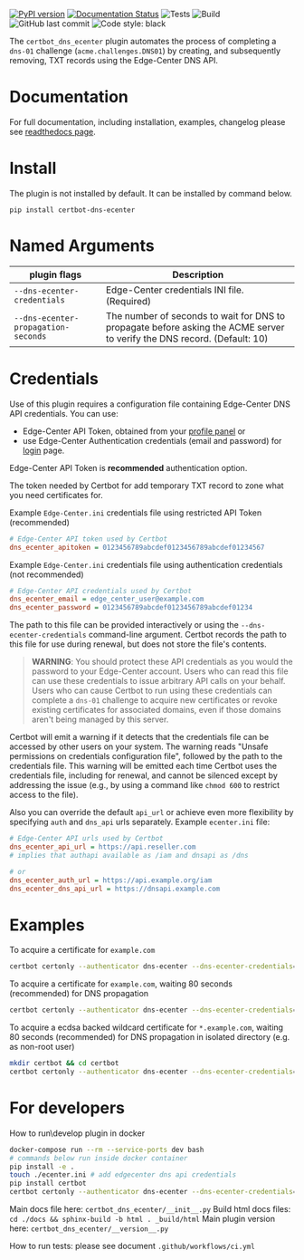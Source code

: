[![PyPI version](https://badge.fury.io/py/certbot-dns-ecenter.svg)](https://badge.fury.io/py/certbot-dns-ecenter)
[![Documentation Status](https://readthedocs.org/projects/ec-dns-certbot-plugins/badge/?version=latest)](https://ec-dns-certbot-plugins.readthedocs.io/en/latest/)
![Tests](https://github.com/Edge-Center/ec-dns-certbot-plugin/actions/workflows/ci.yml/badge.svg)
![Build](https://github.com/Edge-Center/ec-dns-certbot-plugin/actions/workflows/build.yml/badge.svg)
![GitHub last commit](https://img.shields.io/github/last-commit/Edge-Center/ec-dns-certbot-plugin)
![Code style: black](https://img.shields.io/github/license/Edge-Center/ec-dns-certbot-plugin)

The `certbot_dns_ecenter` plugin automates the process of
completing a `dns-01` challenge (`acme.challenges.DNS01`) by
creating, and subsequently removing, TXT records using the Edge-Center DNS
API.

Documentation
===============
For full documentation, including installation, examples, changelog please see [readthedocs page](https://ec-dns-certbot-plugins.readthedocs.io/en/latest/).

Install
===============

The plugin is not installed by default. It can be installed by command
below.

``` {.bash}
pip install certbot-dns-ecenter
```

Named Arguments
===============

| plugin flags | Description |
| ----------- | ----------- |
| `--dns-ecenter-credentials` | Edge-Center credentials INI file. (Required) |
| `--dns-ecenter-propagation-seconds` | The number of seconds to wait for DNS to propagate before asking the ACME server to verify the DNS record. (Default: 10) |


Credentials
===========

Use of this plugin requires a configuration file containing Edge-Center DNS
API credentials. You can use:
* Edge-Center API Token, obtained from your [profile panel](https://accounts.edgecenter.ru/profile/api-tokens)
or
* use Edge-Center Authentication credentials (email and password) for [login](https://auth.edgecenter.ru/login/signin) page.

Edge-Center API Token is **recommended** authentication option.

The token needed by Certbot for add temporary TXT record to zone what
you need certificates for.

Example `Edge-Center.ini` credentials file using restricted API Token (recommended)
```ini
# Edge-Center API token used by Certbot
dns_ecenter_apitoken = 0123456789abcdef0123456789abcdef01234567
```
Example `Edge-Center.ini` credentials file using authentication credentials (not recommended)
```ini
# Edge-Center API credentials used by Certbot
dns_ecenter_email = edge_center_user@example.com
dns_ecenter_password = 0123456789abcdef0123456789abcdef01234
```

The path to this file can be provided interactively or using the
`--dns-ecenter-credentials` command-line argument. Certbot records the
path to this file for use during renewal, but does not store the file\'s
contents.

> **WARNING**:
You should protect these API credentials as you would the password to
your Edge-Center account. Users who can read this file can use these
credentials to issue arbitrary API calls on your behalf. Users who can
cause Certbot to run using these credentials can complete a `dns-01`
challenge to acquire new certificates or revoke existing certificates
for associated domains, even if those domains aren\'t being managed by
this server.

Certbot will emit a warning if it detects that the credentials file can
be accessed by other users on your system. The warning reads \"Unsafe
permissions on credentials configuration file\", followed by the path to
the credentials file. This warning will be emitted each time Certbot
uses the credentials file, including for renewal, and cannot be silenced
except by addressing the issue (e.g., by using a command like
`chmod 600` to restrict access to the file).

Also you can override the default `api_url` or achieve even more flexibility
by specifying `auth` and `dns_api` urls separately.
Example `ecenter.ini` file:
```ini
# Edge-Center API urls used by Certbot
dns_ecenter_api_url = https://api.reseller.com
# implies that authapi available as /iam and dnsapi as /dns

# or
dns_ecenter_auth_url = https://api.example.org/iam
dns_ecenter_dns_api_url = https://dnsapi.example.com
```

Examples
========

To acquire a certificate for ``example.com``
```bash
certbot certonly --authenticator dns-ecenter --dns-ecenter-credentials=./ecenter.ini -d 'example.com'
```

To acquire a certificate for ``example.com``, waiting 80 seconds (recommended) for DNS propagation
```bash
certbot certonly --authenticator dns-ecenter --dns-ecenter-credentials=./ecenter.ini --dns-ecenter-propagation-seconds=80 -d 'example.com'
```

To acquire a ecdsa backed wildcard certificate for ``*.example.com``, waiting 80 seconds (recommended) for DNS propagation in isolated directory (e.g. as non-root user)
```bash
mkdir certbot && cd certbot
certbot certonly --authenticator dns-ecenter --dns-ecenter-credentials=./ecenter.ini --dns-ecenter-propagation-seconds=80 -d '*.example.com' --key-type ecdsa --logs-dir=. --config-dir=. --work-dir=.
```

For developers
========

How to run\develop plugin in docker
```bash
docker-compose run --rm --service-ports dev bash
# commands below run inside docker container
pip install -e .
touch ./ecenter.ini # add edgecenter dns api credentials
pip install certbot
certbot certonly --authenticator dns-ecenter --dns-ecenter-credentials=./ecenter.ini -d 'example.com'
```

Main docs file here: `certbot_dns_ecenter/__init__.py`
Build html docs files: `cd ./docs && sphinx-build -b html . _build/html`
Main plugin version here: `certbot_dns_ecenter/__version__.py`

How to run tests:
please see document `.github/workflows/ci.yml`
